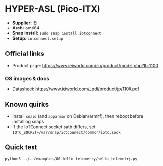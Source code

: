 # HYPER-ASL (Pico-ITX)

- **Supplier:** IEI
- **Arch:** amd64
- **Snap install:** `sudo snap install iotconnect`
- **Setup:** `iotconnect.setup`

## Official links
- Product page: https://www.ieiworld.com/en/product/model.php?II=1100

### OS images & docs
- Datasheet: https://www.ieiworld.com/_pdf/product/jp/1100.pdf

## Known quirks
- Install `snapd` (and `apparmor` on Debian/armhf), then reboot before installing snaps
- If the IoTConnect socket path differs, set `IOTC_SOCKET=/var/snap/iotconnect/common/iotc.sock`

## Quick test
```bash
python3 ../../examples/00-hello-telemetry/hello_telemetry.py
```